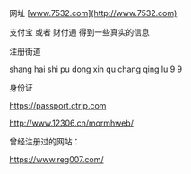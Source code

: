 网址 [www.7532.com](http://www.7532.com) 

支付宝  或者 财付通 得到一些真实的信息

注册街道

shang hai shi pu dong xin qu chang qing lu 9 9

身份证

https://passport.ctrip.com

http://www.12306.cn/mormhweb/

曾经注册过的网站：

https://www.reg007.com/